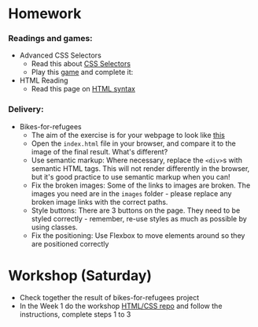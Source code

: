 # Homework

### Readings and games:

- Advanced CSS Selectors
    - Read this about [CSS Selectors](http://learn.shayhowe.com/advanced-html-css/complex-selectors/)
    - Play this [game](https://flukeout.github.io/) and complete it:
- HTML Reading
    - Read this page on [HTML syntax](https://marksheet.io/html-syntax.html)

### Delivery:

- Bikes-for-refugees
    - The aim of the exercise is for your webpage to look like [this](https://codeyourfuture.github.io/syllabus-london/html-css/assets/screenshot-complete.png) 
    - Open the `index.html` file in your browser, and compare it to the image of the final result. What's different?
    - Use semantic markup: Where necessary, replace the `<div>`s with semantic HTML tags. This will not render differently in the browser, but it's good practice to use semantic markup when you can!
    - Fix the broken images: Some of the links to images are broken. The images you need are in the `images` folder - please replace any broken image links with the correct paths.
    - Style buttons: There are 3 buttons on the page. They need to be styled correctly - remember, re-use styles as much as possible by using classes.
    - Fix the positioning: Use Flexbox to move elements around so they are positioned correctly


# Workshop (Saturday)
- Check together the result of bikes-for-refugees project
- In the Week 1 do the workshop [HTML/CSS repo](https://github.com/CodeYourFuture/HTML-CSS-Homework) and follow the instructions, complete steps 1 to 3
